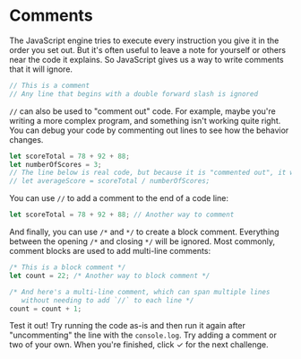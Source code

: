# Comments

The JavaScript engine tries to execute every instruction you give it in the
order you set out. But it's often useful to leave a note for yourself or others
near the code it explains. So JavaScript gives us a way to write comments that
it will ignore.

```javascript
// This is a comment
// Any line that begins with a double forward slash is ignored
```

`//` can also be used to "comment out" code. For example, maybe you're writing a
more complex program, and something isn't working quite right. You can debug
your code by commenting out lines to see how the behavior changes.

```javascript
let scoreTotal = 78 + 92 + 88;
let numberOfScores = 3;
// The line below is real code, but because it is "commented out", it won't run
// let averageScore = scoreTotal / numberOfScores;
```

You can use `//` to add a comment to the end of a code line:

```javascript
let scoreTotal = 78 + 92 + 88; // Another way to comment
```

And finally, you can use `/*` and `*/` to create a block comment. Everything
between the opening `/*` and closing `*/` will be ignored. Most commonly,
comment blocks are used to add multi-line comments:

```javascript
/* This is a block comment */
let count = 22; /* Another way to block comment */

/* And here's a multi-line comment, which can span multiple lines
   without needing to add `//` to each line */
count = count + 1;
```

Test it out! Try running the code as-is and then run it again after
"uncommenting" the line with the `console.log`. Try adding a comment or two of
your own. When you're finished, click ✓ for the next challenge.

